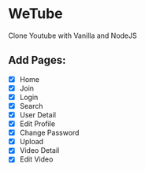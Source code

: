 # WeTube

Clone Youtube with Vanilla and NodeJS


## Add Pages:
 - [x] Home
 - [x] Join
 - [x] Login
 - [x] Search
 - [x] User Detail
 - [x] Edit Profile
 - [x] Change Password
 - [x] Upload
 - [x] Video Detail
 - [x] Edit Video